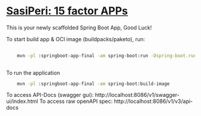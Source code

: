 # [SasiPeri: 15 factor APPs](http://localhost:8080/v1/customer)

This is your newly scaffolded Spring Boot App, Good Luck!

To start build app & OCI image (buildpacks/paketo), run:

```sh
    
    mvn -pl :springboot-app-final -am spring-boot:run -Dspring-boot.run.profiles=local
    
```

To run the application
```sh
    mvn -pl :springboot-app-final -am spring-boot:build-image
```

To access API-Docs (swagger gui):  http://localhost:8086/v1/swagger-ui/index.html
To access raw openAPI spec:        http://localhost:8086/v1/v3/api-docs

